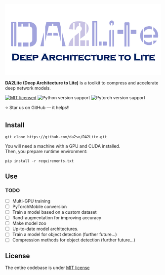 <p align="center">
<img src="docs/img/da2lite_logo.png" width="600"/>
</p>


**DA2Lite (Deep Architecture to Lite)** is a toolkit to compress and accelerate deep network models.

[![MIT licensed](https://img.shields.io/badge/license-MIT-brightgreen.svg)](LICENSE)
![Python version support](https://img.shields.io/badge/python-3.6-blue.svg)
![Pytorch version support](https://img.shields.io/badge/PyTorch-1.7.0-red.svg)

:star: Star us on GitHub — it helps!!


## Install


   ```shell
   git clone https://github.com/da2so/DA2Lite.git
   ```

You will need a machine with a GPU and CUDA installed.  
Then, you prepare runtime environment:

   ```shell
   pip install -r requirements.txt
   ```

## Use



### TODO

* [ ] Multi-GPU training
* [ ] PyTorchMobile conversion
* [ ] Train a model based on a custom dataset
* [ ] Rand-augmentation for improving accuracy
* [ ] Make model zoo
* [ ] Up-to-date model architectures.
* [ ] Train a model for object detection (further future...)
* [ ] Compression methods for object detection (further future...)

## License

The entire codebase is under [MIT license](LICENSE)

